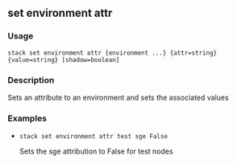 ## set environment attr

### Usage

`stack set environment attr {environment ...} {attr=string} {value=string} [shadow=boolean]`

### Description

Sets an attribute to an environment and sets the associated values

### Examples

* `stack set environment attr test sge False`

   Sets the sge attribution to False for test nodes



